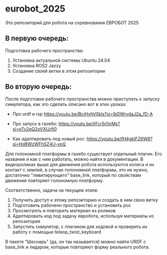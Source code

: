 # eurobot_2025

Это репозиторий для робота на соревнования ЕВРОБОТ 2025

## В первую очередь:

Подготовка рабочего пространства:

1) Установка актуальной системы Ubuntu 24.04
2) Установка ROS2 Jazzy
3) Создание своей ветки в этом репозитории


## Во вторую очередь:

После подготовки рабочего пространства можно приступать к запуску симулятора, как это сделать описано вот в этих уроках:

- Про urdf и rsp https://youtu.be/BcjHyhV0kIs?si=IbDWrvdaJ2a_fD-A

- Про запуск в газебо: https://youtu.be/IjFcr5r0nMs?si=pTy2eQ2oVXIJrfi0

- Как адаптировать под новый рос: https://youtu.be/fH4gkIFZ6W8?si=Hd8WzWFhSZ4U-xpQ 


Для голономной платформы в газебо существует отдельный плагин. Его название и как с ним работать, можно найти в документации. В видеороликах выше для движения робота используются колеса и их контакт с землей, в случае голономной платформы, это не нужно, достаточно "левитирующего" base_link, который по свойствам движения повторяет голономную платформу.  

Соответственно, задача на текущем этапе:

1) Получить доступ к этому репозиторию и создать в нем свою ветку
2) Подготовить рабоченн пространство и установить рос
3) Просмотреть и повторить материал из роликов
4) Адаптировать код под задачу евробота, используя материалы из репозитория
5) Запустить симулятор, с плагином для ходовой и проверить их работу с помощью teleop_twist_keyboard

В пакете "Шеснарь" (да, он так называется) можно найти URDF с base_link и лидаром, которые повторяют форму реального робота.
